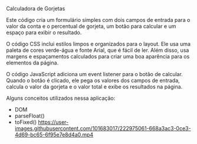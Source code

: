Calculadora de Gorjetas

Este código cria um formulário simples com dois campos de entrada para o valor da conta e o percentual de gorjeta, um botão para calcular e um espaço para exibir o resultado.

O código CSS inclui estilos limpos e organizados para o layout. Ele usa uma paleta de cores verde-água e fonte Arial, que é fácil de ler. Além disso, usa margens e espaçamentos calculados para criar uma boa aparência para os elementos da página.

O código JavaScript adiciona um event listener para o botão de calcular. Quando o botão é clicado, ele pega os valores dos campos de entrada, calcula o valor da gorjeta e o valor total e exibe os resultados na página.

Alguns conceitos utilizados nessa aplicação:

- DOM
- parseFloat()
- toFixed()
https://user-images.githubusercontent.com/101683017/222975061-668a3ac3-0ce3-4d69-bc65-6f95e7e8d4a0.mp4
